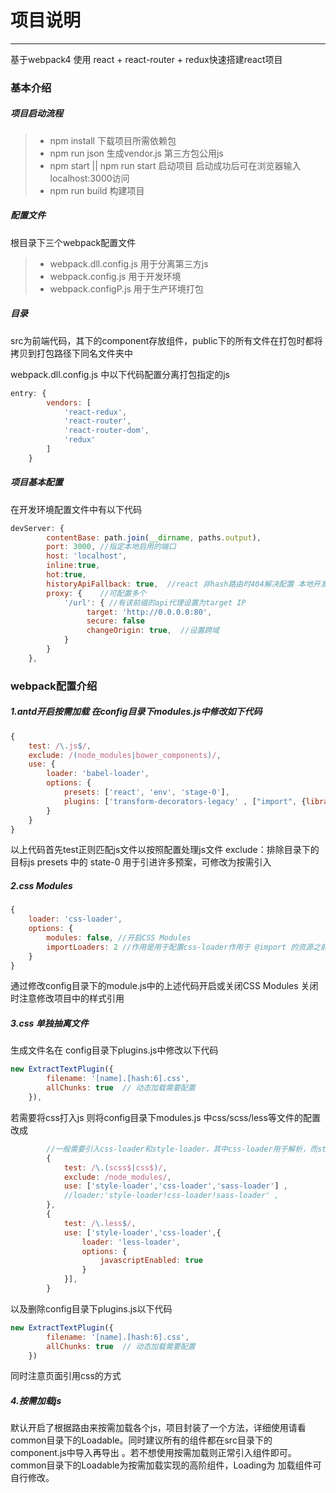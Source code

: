 # 项目说明
------
基于webpack4 使用 react + react-router + redux快速搭建react项目

### 基本介绍

##### 项目启动流程
>* npm install 下载项目所需依赖包
>* npm run json 生成vendor.js 第三方包公用js
>* npm start || npm run start 启动项目 启动成功后可在浏览器输入 localhost:3000访问
>* npm run build 构建项目

##### 配置文件
根目录下三个webpack配置文件
>* webpack.dll.config.js 用于分离第三方js
>* webpack.config.js 用于开发环境
>* webpack.configP.js 用于生产环境打包

##### 目录
src为前端代码，其下的component存放组件，public下的所有文件在打包时都将拷贝到打包路径下同名文件夹中


webpack.dll.config.js 中以下代码配置分离打包指定的js
```javascript
entry: {
        vendors: [
            'react-redux',
            'react-router',
            'react-router-dom',
            'redux'
        ]
    }
```

##### 项目基本配置
在开发环境配置文件中有以下代码
```javascript
devServer: {
        contentBase: path.join(__dirname, paths.output),
        port: 3000, //指定本地启用的端口
        host: 'localhost',
        inline:true,
        hot:true,
        historyApiFallback: true,  //react 非hash路由时404解决配置 本地开发路由请求指向index.html
        proxy: {    //可配置多个
            '/url': { //有该前缀的api代理设置为target IP
                 target: 'http://0.0.0.0:80',
                 secure: false
                 changeOrigin: true,  //设置跨域
            }
        }
    },
```


### webpack配置介绍

##### 1.antd开启按需加载 在config目录下modules.js中修改如下代码
```javascript
{
    test: /\.js$/,
    exclude: /(node_modules|bower_components)/,
    use: {
        loader: 'babel-loader',
        options: {
            presets: ['react', 'env', 'stage-0'],
            plugins: ['transform-decorators-legacy' , ["import", {libraryName: "antd", style: true}]]
        }
    }
}
```
以上代码首先test正则匹配js文件以按照配置处理js文件
exclude：排除目录下的目标js
presets 中的 state-0 用于引进许多预案，可修改为按需引入

##### 2.css Modules
```javascript
{
    loader: 'css-loader',
    options: {
        modules: false, //开启CSS Modules
        importLoaders: 2 //作用是用于配置css-loader作用于 @import 的资源之前需要经过其他loader的个数
    }
}
```
通过修改config目录下的module.js中的上述代码开启或关闭CSS Modules 关闭时注意修改项目中的样式引用

##### 3.css 单独抽离文件
生成文件名在 config目录下plugins.js中修改以下代码
```javascript
new ExtractTextPlugin({
        filename: '[name].[hash:6].css',
        allChunks: true  // 动态加载需要配置
    }),
```
若需要将css打入js 则将config目录下modules.js 中css/scss/less等文件的配置改成 
```javascript
        //一般需要引入css-loader和style-loader，其中css-loader用于解析，而style-loader则将解析后的样式嵌入js代码
        {
            test: /\.(scss$|css$)/,
            exclude: /node_modules/,
            use: ['style-loader','css-loader','sass-loader'] ,
            //loader:'style-loader!css-loader!sass-loader' ,
        },
        {
            test: /\.less$/,
            use: ['style-loader','css-loader',{
                loader: 'less-loader',
                options: {
                    javascriptEnabled: true
                }
            }],
        }
```
以及删除config目录下plugins.js以下代码
```javascript
new ExtractTextPlugin({
        filename: '[name].[hash:6].css',
        allChunks: true  // 动态加载需要配置
    })
```
同时注意页面引用css的方式

##### 4.按需加载js
默认开启了根据路由来按需加载各个js，项目封装了一个方法，详细使用请看common目录下的Loadable。同时建议所有的组件都在src目录下的component.js中导入再导出
。若不想使用按需加载则正常引入组件即可。common目录下的Loadable为按需加载实现的高阶组件，Loading为
加载组件可自行修改。
